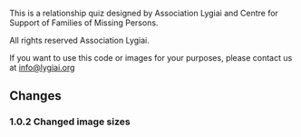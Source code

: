 This is a relationship quiz designed by Association Lygiai and Centre for Support of Families of Missing Persons. 

All rights reserved Association Lygiai. 

If you want to use this code or images for your purposes, please contact us at info@lygiai.org

## Changes

### 1.0.2 Changed image sizes